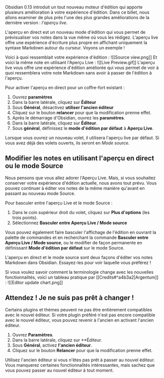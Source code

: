 Obsidian 0.13 introduit un tout nouveau moteur d'édition qui apporte plusieurs amélioration à votre expérience d'édition. Dans ce billet, nous allons examiner de plus près l'une des plus grandes améliorations de la dernière version : *l'aperçu live*.

L'aperçu en direct est un nouveau mode d'édition qui vous permet de prévisualiser vos notes dans la vue même où vous les rédigez. L'aperçu live offre une expérience d'écriture plus propre en affichant uniquement la syntaxe Markdown autour du curseur. Voyons un exemple !

Voici à quoi ressemblait votre expérience d'édition :
![[Source view.png]]
Et voici la même note en utilisant l'Aperçu Live :
![[Live Preview.gif]]
L'aperçu live vous offre une expérience d'édition améliorée qui vous permet de voir à quoi ressemblera votre note Markdown sans avoir à passer de l'édition à l'aperçu.

Pour activer l'aperçu en direct pour un coffre-fort existant :
1. Ouvrez **paramètres**
2. Dans la barre latérale, cliquez sur **Éditeur**
3. Sous **Général**, désactivez **utiliser l'ancien éditeur**
4. Cliquez sur le bouton **relancer** pour que la modification prenne effet.
5. Après le démarrage d'Obsidian, ouvrez les **paramètres**.
6. Dans la barre latérale, cliquez sur **Éditeur**.
7. Sous **général**, définissez le **mode d'édition par défaut** à **Aperçu Live**.

Lorsque vous ouvrez un nouveau volet, il utilisera l'aperçu live par défaut. Si vous avez déjà des volets ouverts, ils seront en _Mode source_.

## Modifier les notes en utilisant l'aperçu en direct ou le mode Source

Nous pensons que vous allez adorer l'Aperçu Live. Mais, si vous souhaitez conserver votre expérience d'édition actuelle, nous avons tout prévu. Vous pouvez continuer à éditer vos notes de la même manière qu'avant en passant au nouveau mode Source.

Pour basculer entre l'aperçu Live et le mode Source :

1. Dans le coin supérieur droit du volet, cliquez sur **Plus d'options** (les trois points).
2. Sélectionnez **Basculer entre Aperçu Live / Mode source**

Vous pouvez également faire basculer l'affichage de l'édition en ouvrant la palette de commandes et en recherchant la commande **Basculer entre Aperçu Live / Mode source**, ou le modifier de façon permanente en définissant **Mode d'édition par défaut** sur le mode Source.

L'aperçu en direct et le mode source sont deux façons d'éditer vos notes Markdown dans Obsidian. Essayez-les pour voir laquelle vous préférez !

Si vous voulez savoir comment la terminologie change avec les nouvelles fonctionnalités, voici un tableau pratique par [[Credits#^a4b3a2|Argentum]] :
![[Editor update chart.png]]
## Attendez ! Je ne suis pas prêt à changer !

Certains plugins et thèmes peuvent ne pas être entièrement compatibles avec le nouvel éditeur. Si votre plugin préféré n'est pas encore compatible avec le nouvel éditeur, vous pouvez revenir à l'ancien en activant l'ancien éditeur.

1. Ouvrez **Paramètres**.
2. Dans la barre latérale, cliquez sur **Éditeur.
3. Sous **Général**, activez **l'ancien éditeur**.
4. Cliquez sur le bouton **Relancer** pour que la modification prenne effet.

Utilisez l'ancien éditeur si vous n'êtes pas prêt à passer au nouvel éditeur. Vous manquerez certaines fonctionnalités intéressantes, mais sachez que vous pouvez passer au nouvel éditeur à tout moment.

